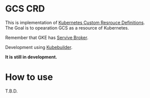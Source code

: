 # GCS CRD

This is implementation of [Kubernetes Custom Resrouce Definitions]((https://kubernetes.io/docs/concepts/extend-kubernetes/api-extension/custom-resources/#customresourcedefinitions)).<br>
The Goal is to opearation GCS as a resource of Kubernetes.

Remember that GKE has [Servive Broker](https://cloud.google.com/kubernetes-engine/docs/concepts/google-cloud-platform-service-broker).

Development using [Kubebuilder](https://book.kubebuilder.io/).

**It is still in development.**

# How to use

T.B.D.

